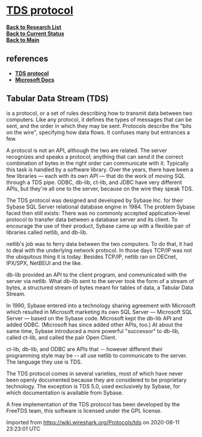# **[TDS protocol](https://wiki.wireshark.org/Protocols/tds)**

**[Back to Research List](../../research_list.md)**\
**[Back to Current Status](../../../development/status/weekly/current_status.md)**\
**[Back to Main](../../../README.md)**

## references

- **[TDS protocol](https://wiki.wireshark.org/Protocols/tds)**
- **[Microsoft Docs](https://learn.microsoft.com/en-us/openspecs/windows_protocols/ms-tds/b46a581a-39de-4745-b076-ec4dbb7d13ec)**

## Tabular Data Stream (TDS)

is a protocol, or a set of rules describing how to transmit data between two computers. Like any protocol, it defines the types of messages that can be sent, and the order in which they may be sent. Protocols describe the "bits on the wire", specifying how data flows. It confuses many but entrances a few.

A protocol is not an API, although the two are related. The server recognizes and speaks a protocol; anything that can send it the correct combination of bytes in the right order can communicate with it. Typically this task is handled by a software library. Over the years, there have been a few libraries — each with its own API — that do the work of moving SQL through a TDS pipe. ODBC, db-lib, ct-lib, and JDBC have very different APIs, but they're all one to the server, because on the wire they speak TDS.

The TDS protocol was designed and developed by Sybase Inc. for their Sybase SQL Server relational database engine in 1984. The problem Sybase faced then still exists: There was no commonly accepted application-level protocol to transfer data between a database server and its client. To encourage the use of their product, Sybase came up with a flexible pair of libraries called netlib, and db-lib.

netlib's job was to ferry data between the two computers. To do that, it had to deal with the underlying network protocol. In those days TCP/IP was not the ubiquitous thing it is today. Besides TCP/IP, netlib ran on DECnet, IPX/SPX, NetBEUI and the like.

db-lib provided an API to the client program, and communicated with the server via netlib. What db-lib sent to the server took the form of a stream of bytes, a structured stream of bytes meant for tables of data, a Tabular Data Stream.

In 1990, Sybase entered into a technology sharing agreement with Microsoft which resulted in Microsoft marketing its own SQL Server — Microsoft SQL Server — based on the Sybase code. Microsoft kept the db-lib API and added ODBC. (Microsoft has since added other APIs, too.) At about the same time, Sybase introduced a more powerful "successor" to db-lib, called ct-lib, and called the pair Open Client.

ct-lib, db-lib, and ODBC are APIs that -- however different their programming style may be -- all use netlib to communicate to the server. The language they use is TDS.

The TDS protocol comes in several varieties, most of which have never been openly documented because they are considered to be proprietary technology. The exception is TDS 5.0, used exclusively by Sybase, for which documentation is available from Sybase.

A free implementation of the TDS protocol has been developed by the FreeTDS team, this software is licensed under the GPL license.

Imported from <https://wiki.wireshark.org/Protocols/tds> on 2020-08-11 23:23:01 UTC
